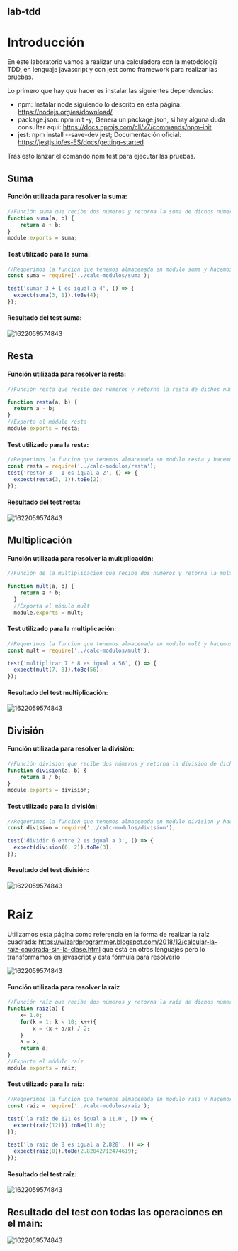 ## lab-tdd
# Introducción
En este laboratorio vamos a realizar una calculadora con la metodología TDD, en lenguaje javascript y con jest como framework para realizar las pruebas. 

Lo primero que hay que hacer es instalar las siguientes dependencias:

- npm: Instalar node siguiendo lo descrito en esta página: https://nodejs.org/es/download/
- package.json: npm init -y; Genera un package.json, si hay alguna duda consultar aquí: https://docs.npmjs.com/cli/v7/commands/npm-init
- jest: npm install --save-dev jest; Documentación oficial: https://jestjs.io/es-ES/docs/getting-started

Tras esto lanzar el comando npm test para ejecutar las pruebas.

## Suma

#### Función utilizada para resolver la suma:

```javascript
//Función suma que recibe dos números y retorna la suma de dichos números
function suma(a, b) { 
    return a + b;
}
module.exports = suma;
```

#### Test utilizado para la suma:

```javascript
//Requerimos la funcion que tenemos almacenada en modulo suma y hacemos el test dandole los valores correctos para la prueba
const suma = require('../calc-modulos/suma');

test('sumar 3 + 1 es igual a 4', () => {
  expect(suma(3, 1)).toBe(4);
});
```

#### Resultado del test suma:

![1622059574843](https://raw.githubusercontent.com/yoomismo/lab-tdd/main/src/testSuma.png)



## Resta

#### Función utilizada para resolver la resta:

```javascript
//Función resta que recibe dos números y retorna la resta de dichos números

function resta(a, b) {
  return a - b;
}
//Exporta el módulo resta 
module.exports = resta;
```

#### Test utilizado para la resta:

```javascript
//Requerimos la funcion que tenemos almacenada en modulo resta y hacemos el test dandole los valores correctos para la prueba
const resta = require('../calc-modulos/resta');
test('restar 3 - 1 es igual a 2', () => {
  expect(resta(3, 1)).toBe(2);
});
```

#### Resultado del test resta:

![1622059574843](https://raw.githubusercontent.com/yoomismo/lab-tdd/main/src/testResta.png)



## Multiplicación

#### Función utilizada para resolver la multiplicación:

```javascript
//Función de la multiplicacion que recibe dos números y retorna la mult de dichos números

function mult(a, b) {
    return a * b;
  }
  //Exporta el módulo mult
  module.exports = mult;
```

#### Test utilizado para la multiplicación:

```javascript
//Requerimos la funcion que tenemos almacenada en modulo mult y hacemos el test dandole los valores correctos para la prueba
const mult = require('../calc-modulos/mult');

test('multiplicar 7 * 8 es igual a 56', () => {
  expect(mult(7, 8)).toBe(56);
});
```

#### Resultado del test multiplicación:

![1622059574843](https://raw.githubusercontent.com/yoomismo/lab-tdd/main/src/testMultiplicacion.png)





## División

#### Función utilizada para resolver la división:

```javascript
//Función division que recibe dos números y retorna la division de dichos números
function division(a, b) { 
    return a / b;
}
module.exports = division;
```

#### Test utilizado para la división:

```javascript
//Requerimos la funcion que tenemos almacenada en modulo division y hacemos el test dandole los valores correctos para la prueba
const division = require('../calc-modulos/division');

test('dividir 6 entre 2 es igual a 3', () => {
  expect(division(6, 2)).toBe(3);
});
```

#### Resultado del test división:

![1622059574843](https://raw.githubusercontent.com/yoomismo/lab-tdd/main/src/testDivision.png)

# Raiz

Utilizamos esta página como referencia en la forma de realizar la raíz cuadrada: https://wizardprogrammer.blogspot.com/2018/12/calcular-la-raiz-caudrada-sin-la-clase.html que está en otros lenguajes pero lo transformamos en javascript y esta fórmula para resolverlo  

![1622059574843](https://raw.githubusercontent.com/yoomismo/lab-tdd/main/src/formula.png)



#### Función utilizada para resolver la raiz

```javascript
//Función raíz que recibe dos números y retorna la raíz de dichos números
function raiz(a) {
    x= 1.0;
    for(k = 1; k < 10; k++){
        x = (x + a/x) / 2;
    }
    a = x;
    return a;
}
//Exporta el módulo raíz
module.exports = raiz;
```

#### Test utilizado para la raíz:

```javascript
//Requerimos la funcion que tenemos almacenada en modulo raiz y hacemos el test dandole los valores correctos para la prueba
const raiz = require('../calc-modulos/raiz');

test('la raiz de 121 es igual a 11.0', () => {
  expect(raiz(121)).toBe(11.0);
});

test('la raiz de 8 es igual a 2.828', () => {
  expect(raiz(8)).toBe(2.82842712474619);
});
```

#### Resultado del test raíz:

![1622059574843](https://raw.githubusercontent.com/yoomismo/lab-tdd/main/src/testRaiz.png)

## Resultado del test con todas las operaciones en el main:

![1622059574843](https://raw.githubusercontent.com/yoomismo/lab-tdd/main/src/testTodas.png)